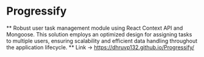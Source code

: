 # Progressify 
** Robust user task management module using React Context API and Mongoose. This solution employs an optimized design for assigning tasks to multiple users, ensuring scalability and efficient data handling throughout the application lifecycle.
** Link -> https://dhruvp132.github.io/Progressify/
